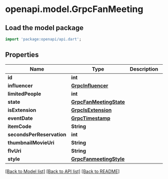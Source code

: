 # openapi.model.GrpcFanMeeting

## Load the model package
```dart
import 'package:openapi/api.dart';
```

## Properties
Name | Type | Description | Notes
------------ | ------------- | ------------- | -------------
**id** | **int** |  | [optional] 
**influencer** | [**GrpcInfluencer**](GrpcInfluencer.md) |  | [optional] 
**limitedPeople** | **int** |  | [optional] 
**state** | [**GrpcFanMeetingState**](GrpcFanMeetingState.md) |  | [optional] 
**isExtension** | [**GrpcIsExtension**](GrpcIsExtension.md) |  | [optional] 
**eventDate** | [**GrpcTimestamp**](GrpcTimestamp.md) |  | [optional] 
**itemCode** | **String** |  | [optional] 
**secondsPerReservation** | **int** |  | [optional] 
**thumbnailMovieUri** | **String** |  | [optional] 
**flvUri** | **String** |  | [optional] 
**style** | [**GrpcFanmeetingStyle**](GrpcFanmeetingStyle.md) |  | [optional] 

[[Back to Model list]](../README.md#documentation-for-models) [[Back to API list]](../README.md#documentation-for-api-endpoints) [[Back to README]](../README.md)


